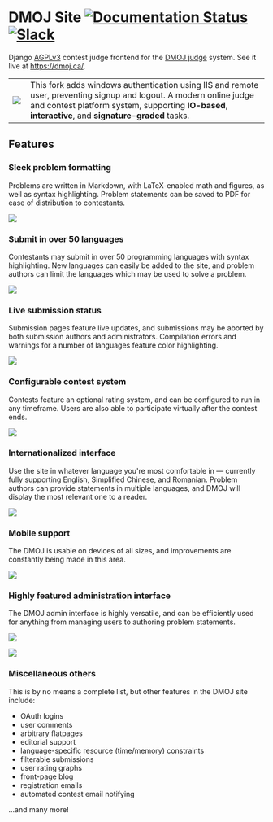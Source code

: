 DMOJ Site [![Documentation Status](https://readthedocs.org/projects/dmoj/badge/?version=latest)](http://dmoj.readthedocs.org/en/latest/?badge=latest) [![Slack](https://slack.dmoj.ca/badge.svg)](https://slack.dmoj.ca)
=====
Django [AGPLv3](https://github.com/DMOJ/site/blob/master/LICENSE) contest judge frontend for the [DMOJ judge](https://github.com/DMOJ/judge) system. See it live at https://dmoj.ca/.

<table>
<tr>
<td>
<a href="http://dmoj.ca">
<img src="https://avatars2.githubusercontent.com/u/6934864?v=3&s=100" align="left"></img>
</a>
</td>
<td>
This fork adds windows authentication using IIS and remote user, preventing signup and logout.  
A modern online judge and contest platform system, supporting <b>IO-based</b>, <b>interactive</b>, and <b>signature-graded</b> tasks.
</td>
</tr>
</table>

## Features

### Sleek problem formatting
Problems are written in Markdown, with LaTeX-enabled math and figures, as well as syntax highlighting. Problem statements can be saved to PDF for ease of distribution to contestants.


![](https://i.imgur.com/skLK22P.png)

### Submit in over 50 languages
Contestants may submit in over 50 programming languages with syntax highlighting. New languages can easily be added to the site, and problem authors can limit the languages which may be used to solve a problem.


![](https://i.imgur.com/8CjfHQb.png)


### Live submission status
Submission pages feature live updates, and submissions may be aborted by both submission authors and administrators. Compilation errors and warnings for a number of languages feature color highlighting.


![](https://i.imgur.com/Hom0U3R.png)


### Configurable contest system
Contests feature an optional rating system, and can be configured to run in any timeframe. Users are also able to participate virtually after the contest ends.


![](https://i.imgur.com/qcnmVeI.png)


### Internationalized interface
Use the site in whatever language you're most comfortable in &mdash; currently fully supporting English, Simplified Chinese, and Romanian. Problem authors can provide statements in multiple languages, and DMOJ will display the most relevant one to a reader.


![](https://i.imgur.com/uSfqWJP.png)


### Mobile support
The DMOJ is usable on devices of all sizes, and improvements are constantly being made in this area.

![](https://dmoj.ml/data/_other/readme/mobile-c.png)


### Highly featured administration interface
The DMOJ admin interface is highly versatile, and can be efficiently used for anything from managing users to authoring problem statements.


![](https://dmoj.ml/data/_other/readme/problem-admin.png)

![](https://dmoj.ml/data/_other/readme/admin-dashboard.png)


### Miscellaneous others
This is by no means a complete list, but other features in the DMOJ site include:

* OAuth logins
* user comments
* arbitrary flatpages
* editorial support
* language-specific resource (time/memory) constraints
* filterable submissions
* user rating graphs
* front-page blog
* registration emails
* automated contest email notifying

...and many more!
